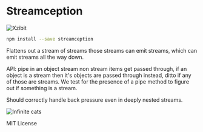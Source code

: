 Streamception
===

![Xzibit](http://i.giphy.com/h3U9d9T3J5c9q.gif)

```bash
npm install --save streamception
```

Flattens out a stream of streams those streams can emit streams, which can emit streams all the way down.

API: pipe in an object stream non stream items get passed through, if an object is a stream then it's objects are passed through instead, ditto if any of those are streams.  We test for the presence of a pipe method to figure out if something is a stream.

Should correctly handle back pressure even in deeply nested streams.

![Infinite cats](https://media.giphy.com/media/7g1lOvyzFjXHi/giphy.gif)

MIT License
